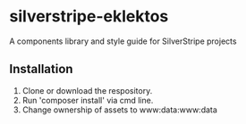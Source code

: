 # silverstripe-eklektos
A components library and style guide for SilverStripe projects

## Installation
1. Clone or download the respository.
2. Run 'composer install' via cmd line.
3. Change ownership of assets to www:data:www:data
